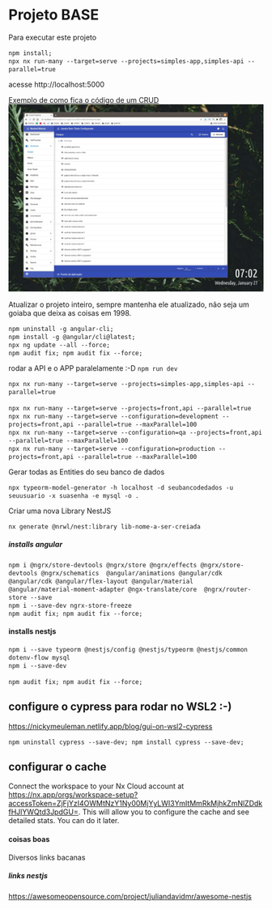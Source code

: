 # Projeto BASE

Para executar este projeto

```
npm install;
npx nx run-many --target=serve --projects=simples-app,simples-api --parallel=true
```

acesse http://localhost:5000

[Exemplo de como fica o código de um CRUD](https://github.com/duard/simples-nx/blob/master/libs/app-cruds/src/lib/menus/index/index.component.ts) ![Screenshot CRUD Básico](screenshot-cargos.jpeg)

Atualizar o projeto inteiro, sempre mantenha ele atualizado, não seja um goiaba que deixa as coisas em 1998.

```shell
npm uninstall -g angular-cli;
npm install -g @angular/cli@latest;
npx ng update --all --force;
npm audit fix; npm audit fix --force;
```

rodar a API e o APP paralelamente :-D `npm run dev`

```shell
npx nx run-many --target=serve --projects=simples-app,simples-api --parallel=true

npx nx run-many --target=serve --projects=front,api --parallel=true
npx nx run-many --target=serve --configuration=development --projects=front,api --parallel=true --maxParallel=100
npx nx run-many --target=serve --configuration=qa --projects=front,api --parallel=true --maxParallel=100
npx nx run-many --target=serve --configuration=production --projects=front,api --parallel=true --maxParallel=100
```

Gerar todas as Entities do seu banco de dados

```shell
npx typeorm-model-generator -h localhost -d seubancodedados -u seuusuario -x suasenha -e mysql -o .
```

Criar uma nova Library NestJS

```shell
nx generate @nrwl/nest:library lib-nome-a-ser-creiada
```

##### installs angular

```
npm i @ngrx/store-devtools @ngrx/store @ngrx/effects @ngrx/store-devtools @ngrx/schematics  @angular/animations @angular/cdk @angular/cdk @angular/flex-layout @angular/material  @angular/material-moment-adapter @ngx-translate/core  @ngrx/router-store --save
npm i --save-dev ngrx-store-freeze
npm audit fix; npm audit fix --force;

```

#### installs nestjs

```
npm i --save typeorm @nestjs/config @nestjs/typeorm @nestjs/common dotenv-flow mysql
npm i --save-dev

npm audit fix; npm audit fix --force;

```

## configure o cypress para rodar no WSL2 :-)

https://nickymeuleman.netlify.app/blog/gui-on-wsl2-cypress

```
npm uninstall cypress --save-dev; npm install cypress --save-dev;
```

## configurar o cache

Connect the workspace to your Nx Cloud account at https://nx.app/orgs/workspace-setup?accessToken=ZjFjYzI4OWMtNzY1Ny00MjYyLWI3YmItMmRkMjhkZmNlZDdkfHJlYWQtd3JpdGU=. This will allow you to configure the cache and see detailed stats. You can do it later.

#### coisas boas

Diversos links bacanas

##### links nestjs

https://awesomeopensource.com/project/juliandavidmr/awesome-nestjs
